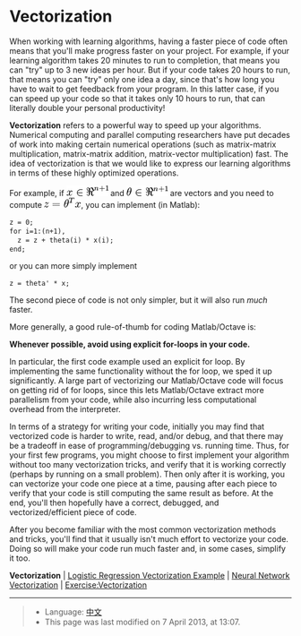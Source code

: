 Vectorization
=============

<!-- Jump to: [navigation](#column-one), [search](#searchInput) -->
When working with learning algorithms, having a faster piece of code often 
means that you'll make progress faster on your project. For example, if your
learning algorithm takes 20 minutes to run to completion, that means you can
"try" up to 3 new ideas per hour. But if your code takes 20 hours to
run, that means you can "try" only one idea a day, since that's
how long you have to wait to get feedback from your program. In this latter
case, if you can speed up your code so that it takes only 10 hours to run, 
that can literally double your personal productivity!

**Vectorization** refers to a powerful way to speed up your algorithms. 
Numerical computing and parallel computing researchers have put decades of work
into making certain numerical operations (such as matrix-matrix multiplication,
matrix-matrix addition, matrix-vector multiplication) fast. The idea of
vectorization is that we would like to express our learning algorithms
in terms of these highly optimized operations.

For example, if ![x \in \Re^{n+1}](images/math/9/e/0/9e0394e64efaa9693a2099d90db59b26.png) and ![\textstyle \theta \in \Re^{n+1}](images/math/8/c/d/8cd47b42536a589ad69927f408921808.png) are vectors 
and you need to compute ![\textstyle z = \theta^Tx](images/math/b/6/3/b6353addb58dee1b547c654e31ad73d9.png),
you can implement (in Matlab):

```
z = 0;
for i=1:(n+1),
  z = z + theta(i) * x(i);
end;
```

or you can more simply implement

```
z = theta' * x;
```

The second piece of code is not only simpler, but it will also run *much* faster.

More generally, a good rule-of-thumb for coding Matlab/Octave is:

**Whenever possible, avoid using explicit for-loops in your code.**

In particular, the first code example used an explicit for loop. By 
implementing the same functionality without the for loop, we sped
it up significantly. A large part
of vectorizing our Matlab/Octave code will focus on getting rid of for loops,
since this lets Matlab/Octave extract more parallelism from your code, while
also incurring less computational overhead from the interpreter.

In terms of a strategy for writing your code, initially you may find that vectorized code is harder to write, read, and/or debug,
and that there may be a tradeoff in ease of programming/debugging vs. running
time. Thus, for your first few programs, you might choose to first implement 
your algorithm without too many vectorization tricks, and verify that it is working correctly
(perhaps by running on a small problem). Then only after it is working, you
can vectorize your code one piece at a time, pausing after each piece to verify
that your code is still computing the same result as before. At the end, you'll
then hopefully have a correct, debugged, and vectorized/efficient piece of code.

After you become familiar with the most common vectorization methods and tricks, 
you'll find that it usually isn't much effort to vectorize your code. Doing 
so will make your code run much faster and, in some cases, simplify it too.

**Vectorization** | [Logistic Regression Vectorization Example](Logistic_Regression_Vectorization_Example.md "Logistic Regression Vectorization Example") | [Neural Network Vectorization](Neural_Network_Vectorization.md "Neural Network Vectorization") | [Exercise:Vectorization](Exercise_Vectorization.md "Exercise:Vectorization")

---

> * Language: [中文](%E7%9F%A2%E9%87%8F%E5%8C%96%E7%BC%96%E7%A8%8B.md "矢量化编程")
> * This page was last modified on 7 April 2013, at 13:07.

